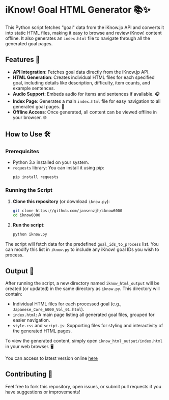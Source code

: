 # iKnow! Goal HTML Generator 📚✨

This Python script fetches "goal" data from the iKnow.jp API and converts it into static HTML files, making it easy to browse and review iKnow! content offline. It also generates an `index.html` file to navigate through all the generated goal pages.

## Features 🚀

*   **API Integration**: Fetches goal data directly from the iKnow.jp API.
*   **HTML Generation**: Creates individual HTML files for each specified goal, including details like description, difficulty, item counts, and example sentences.
*   **Audio Support**: Embeds audio for items and sentences if available. 🎧
*   **Index Page**: Generates a main `index.html` file for easy navigation to all generated goal pages. 📖
*   **Offline Access**: Once generated, all content can be viewed offline in your browser. 🌐

## How to Use 🛠️

### Prerequisites

*   Python 3.x installed on your system.
*   `requests` library: You can install it using pip:
    ```bash
    pip install requests
    ```

### Running the Script

1.  **Clone this repository** (or download `iknow.py`):
    ```bash
    git clone https://github.com/jansenzjh/iknow6000
    cd iknow6000
    ```
2.  **Run the script**:
    ```bash
    python iknow.py
    ```

The script will fetch data for the predefined `goal_ids_to_process` list. You can modify this list in `iknow.py` to include any iKnow! goal IDs you wish to process.

## Output 📁

After running the script, a new directory named `iknow_html_output` will be created (or updated) in the same directory as `iknow.py`. This directory will contain:

*   Individual HTML files for each processed goal (e.g., `Japanese_Core_6000_Vol_01.html`).
*   `index.html`: A main page listing all generated goal files, grouped for easier navigation.
*   `style.css` and `script.js`: Supporting files for styling and interactivity of the generated HTML pages.

To view the generated content, simply open `iknow_html_output/index.html` in your web browser. 🖥️

You can access to latest version online [here](https://jansenzjh.github.io/iknow6000/iknow_html_output/)

## Contributing 🤝

Feel free to fork this repository, open issues, or submit pull requests if you have suggestions or improvements!
